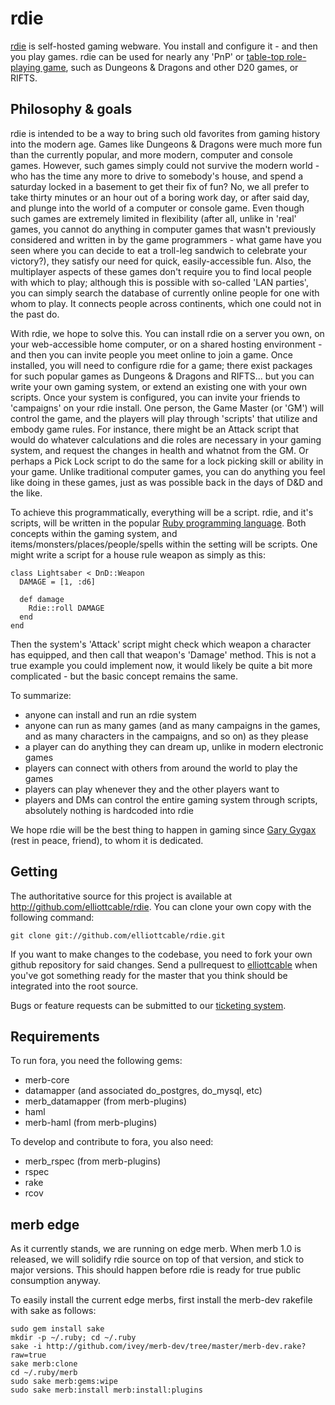rdie
====

[rdie][1] is self-hosted gaming webware. You install and configure it - and
then you play games. rdie can be used for nearly any 'PnP' or
[table-top role-playing game][2], such as Dungeons & Dragons and other D20
games, or RIFTS.

  [1]: <http://rdie.yreality.net> (rdie homepage)
  [2]: <http://en.wikipedia.org/wiki/Role-playing_game> (Role-playing game - Wikipedia)

Philosophy & goals
------------------

rdie is intended to be a way to bring such old favorites from gaming history
into the modern age. Games like Dungeons & Dragons were much more fun than the
currently popular, and more modern, computer and console games. However, such
games simply could not survive the modern world - who has the time any more to
drive to somebody's house, and spend a saturday locked in a basement to get
their fix of fun? No, we all prefer to take thirty minutes or an hour out of a
boring work day, or after said day, and plunge into the world of a computer or
console game. Even though such games are extremely limited in flexibility
(after all, unlike in 'real' games, you cannot do anything in computer games
that wasn't previously considered and written in by the game programmers -
what game have you seen where you can decide to eat a troll-leg sandwich to
celebrate your victory?), they satisfy our need for quick, easily-accessible
fun. Also, the multiplayer aspects of these games don't require you to find
local people with which to play; although this is possible with so-called 'LAN
parties', you can simply search the database of currently online people for
one with whom to play. It connects people across continents, which one could
not in the past do.

With rdie, we hope to solve this. You can install rdie on a server you own, on
your web-accessible home computer, or on a shared hosting environment - and
then you can invite people you meet online to join a game. Once installed, you
will need to configure rdie for a game; there exist packages for such popular
games as Dungeons & Dragons and RIFTS... but you can write your own gaming
system, or extend an existing one with your own scripts. Once your system is
configured, you can invite your friends to 'campaigns' on your rdie install.
One person, the Game Master (or 'GM') will control the game, and the players
will play through 'scripts' that utilize and embody game rules. For instance,
there might be an Attack script that would do whatever calculations and die
roles are necessary in your gaming system, and request the changes in health
and whatnot from the GM. Or perhaps a Pick Lock script to do the same for a
lock picking skill or ability in your game. Unlike traditional computer games,
you can do anything you feel like doing in these games, just as was possible
back in the days of D&D and the like.

To achieve this programmatically, everything will be a script. rdie, and it's
scripts, will be written in the popular [Ruby programming language][3]. Both
concepts within the gaming system, and items/monsters/places/people/spells
within the setting will be scripts. One might write a script for a house rule
weapon as simply as this:

    class Lightsaber < DnD::Weapon
      DAMAGE = [1, :d6]

      def damage
        Rdie::roll DAMAGE
      end
    end

Then the system's 'Attack' script might check which weapon a character has
equipped, and then call that weapon's 'Damage' method. This is not a true
example you could implement now, it would likely be quite a bit more
complicated - but the basic concept remains the same.

To summarize:

 - anyone can install and run an rdie system
 - anyone can run as many games (and as many campaigns in the games, and as
 many characters in the campaigns, and so on) as they please
 - a player can do anything they can dream up, unlike in modern electronic
 games
 - players can connect with others from around the world to play the games
 - players can play whenever they and the other players want to
 - players and DMs can control the entire gaming system through scripts,
 absolutely nothing is hardcoded into rdie

We hope rdie will be the best thing to happen in gaming since [Gary Gygax][4]
(rest in peace, friend), to whom it is dedicated.

  [3]: <http://ruby-lang.org/en> (Ruby programming language)
  [4]: <http://youtube.com/watch?v=hxo9gFBHJsE> (Gary Gygax on D&D - YouTube)

Getting
-------

The authoritative source for this project is available at
<http://github.com/elliottcable/rdie>. You can clone your own copy with the
following command:

    git clone git://github.com/elliottcable/rdie.git

If you want to make changes to the codebase, you need to fork your own github
repository for said changes. Send a pullrequest to [elliottcable][5]
when you've got something ready for the master that you think should be
integrated into the root source.

Bugs or feature requests can be submitted to our [ticketing system][6].

  [5]: <http://github.com/elliottcable> (elliottcable on GitHub)
  [6]: <http://elliottcable.lighthouseapp.com/projects/9424-rdie/overview> (rdie on Lighthouse)

Requirements
------------

To run fora, you need the following gems:

* merb-core
* datamapper (and associated do_postgres, do_mysql, etc)
* merb_datamapper (from merb-plugins)
* haml
* merb-haml (from merb-plugins)

To develop and contribute to fora, you also need:

* merb_rspec (from merb-plugins)
* rspec
* rake
* rcov

merb edge
---------

As it currently stands, we are running on edge merb. When merb 1.0 is
released, we will solidify rdie source on top of that version, and stick to
major versions. This should happen before rdie is ready for true public
consumption anyway.

To easily install the current edge merbs, first install the merb-dev rakefile
with sake as follows:

    sudo gem install sake
    mkdir -p ~/.ruby; cd ~/.ruby
    sake -i http://github.com/ivey/merb-dev/tree/master/merb-dev.rake?raw=true
    sake merb:clone
    cd ~/.ruby/merb
    sudo sake merb:gems:wipe
    sudo sake merb:install merb:install:plugins